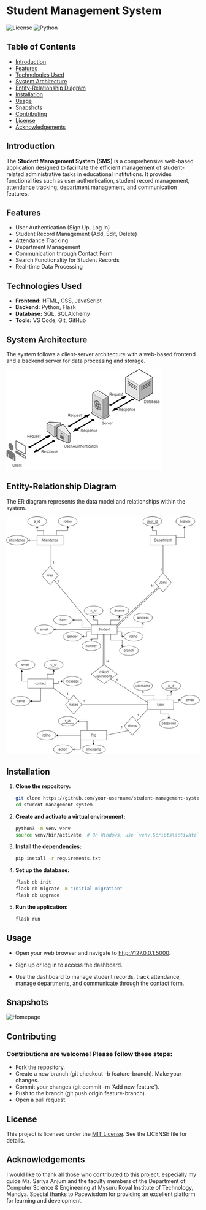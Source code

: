# Student Management System

![License](https://img.shields.io/badge/license-MIT-green)
![Python](https://img.shields.io/badge/python-3.x-blue)

## Table of Contents
- [Introduction](#introduction)
- [Features](#features)
- [Technologies Used](#technologies-used)
- [System Architecture](#system-architecture)
- [Entity-Relationship Diagram](#entity-relationship-diagram)
- [Installation](#installation)
- [Usage](#usage)
- [Snapshots](#snapshots)
- [Contributing](#contributing)
- [License](#license)
- [Acknowledgements](#acknowledgements)

## Introduction
The **Student Management System (SMS)** is a comprehensive web-based application designed to facilitate the efficient management of student-related administrative tasks in educational institutions. It provides functionalities such as user authentication, student record management, attendance tracking, department management, and communication features.

## Features
- User Authentication (Sign Up, Log In)
- Student Record Management (Add, Edit, Delete)
- Attendance Tracking
- Department Management
- Communication through Contact Form
- Search Functionality for Student Records
- Real-time Data Processing

## Technologies Used
- **Frontend:** HTML, CSS, JavaScript
- **Backend:** Python, Flask
- **Database:** SQL, SQLAlchemy
- **Tools:** VS Code, Git, GitHub

## System Architecture
The system follows a client-server architecture with a web-based frontend and a backend server for data processing and storage.

![System Architecture](./Images/System%20architecture.jpg)

## Entity-Relationship Diagram
The ER diagram represents the data model and relationships within the system.

![ER Diagram](./Images/er%20diagram.jpg)

## Installation
1. **Clone the repository:**
   ```bash
   git clone https://github.com/your-username/student-management-system.git
   cd student-management-system

2. **Create and activate a virtual environment:**
    ```bash
    python3 -m venv venv
    source venv/bin/activate  # On Windows, use `venv\Scripts\activate`

3. **Install the dependencies:**
    ```bash
    pip install -r requirements.txt

4. **Set up the database:**
    ```bash
    flask db init
    flask db migrate -m "Initial migration"
    flask db upgrade

5. **Run the application:**
    ```bash
    flask run

## Usage

- Open your web browser and navigate to http://127.0.0.1:5000.

- Sign up or log in to access the dashboard.

- Use the dashboard to manage student records, track attendance, manage departments, and communicate through the contact form.

## Snapshots

![Homepage](./)



## Contributing

### Contributions are welcome! Please follow these steps:

- Fork the repository.
- Create a new branch (git checkout -b feature-branch).
Make your changes.
- Commit your changes (git commit -m 'Add new feature').
- Push to the branch (git push origin feature-branch).
- Open a pull request.

## License

This project is licensed under the  [MIT License](LICENSE). See the LICENSE file for details.

## Acknowledgements

I would like to thank all those who contributed to this project, especially my guide Ms. Sariya Anjum and the faculty members of the Department of Computer Science & Engineering at Mysuru Royal Institute of Technology, Mandya. Special thanks to Pacewisdom for providing an excellent platform for learning and development.
